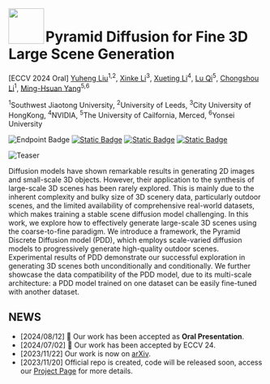 <img src="https://yuheng.ink/project-page/pyramid-discrete-diffusion/images/pyramid_logo.png" height="70px" align="left">

# Pyramid Diffusion for Fine 3D Large Scene Generation

[ECCV 2024 Oral] [Yuheng Liu](https://yuheng.ink/)<sup>1,2</sup>, [Xinke Li](https://shinke-li.github.io/)<sup>3</sup>, [Xueting Li](https://sunshineatnoon.github.io/)<sup>4</sup>, [Lu Qi](http://luqi.info/)<sup>5</sup>, [Chongshou Li](https://scholar.google.com.sg/citations?user=pQsr70EAAAAJ&hl=en)<sup>1</sup>, [Ming-Hsuan Yang](https://scholar.google.com/citations?user=p9-ohHsAAAAJ&hl=en&oi=ao)<sup>5,6</sup>

<sup>1</sup>Southwest Jiaotong University, <sup>2</sup>University of Leeds, <sup>3</sup>City University of HongKong, <sup>4</sup>NVIDIA, <sup>5</sup>The University of Cailfornia, Merced, <sup>6</sup>Yonsei University

![Endpoint Badge](https://img.shields.io/endpoint?url=https%3A%2F%2Fhits.dwyl.com%2FYuheng-SWJTU%2Fpyramid-discrete-diffusion.json&label=visitors&color=fedcba)  [![Static Badge](https://img.shields.io/badge/PDF-Download-red?logo=Adobe%20Acrobat%20Reader)](https://yuheng.ink/project-page/pyramid-discrete-diffusion/papers/Pyramid_Diffusion_for_Fine_3D_Large_Scene_Generation.pdf)  [![Static Badge](https://img.shields.io/badge/2311.12085-b31b1b?logo=arXiv&label=arXiv)](https://arxiv.org/abs/2311.12085)  [![Static Badge](https://img.shields.io/badge/Project%20Page-blue?logo=Google%20Chrome&logoColor=white)](https://yuheng.ink/project-page/pyramid-discrete-diffusion/) 
<!-- [![Static Badge](https://img.shields.io/badge/Youtube-%23ff0000?style=flat&logo=Youtube)](https://www.youtube.com/watch?v=g4fleCzy4EI) -->

![Teaser](https://yuheng.ink/project-page/pyramid-discrete-diffusion/images/teaser.png)

Diffusion models have shown remarkable results in generating 2D images and small-scale 3D objects. However, their application to the synthesis of large-scale 3D scenes has been rarely explored. This is mainly due to the inherent complexity and bulky size of 3D scenery data, particularly outdoor scenes, and the limited availability of comprehensive real-world datasets, which makes training a stable scene diffusion model challenging. In this work, we explore how to effectively generate large-scale 3D scenes using the coarse-to-fine paradigm. We introduce a framework, the Pyramid Discrete Diffusion model (PDD), which employs scale-varied diffusion models to progressively generate high-quality outdoor scenes. Experimental results of PDD demonstrate our successful exploration in generating 3D scenes both unconditionally and conditionally. We further showcase the data compatibility of the PDD model, due to its multi-scale architecture: a PDD model trained on one dataset can be easily fine-tuned with another dataset.

## NEWS

- [2024/08/12] 🎉 Our work has been accepted as <b>Oral Presentation</b>.
- [2024/07/02] 🎉 Our work has been accepted by ECCV 24.
- [2023/11/22] Our work is now on [arXiv](https://arxiv.org/abs/2311.12085).
- [2023/11/20] Official repo is created, code will be released soon, access our [Project Page](https://yuheng.ink/project-page/pyramid-discrete-diffusion/) for more details.

